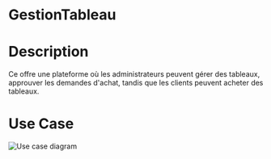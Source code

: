 # GestionTableau
# Description 
Ce offre une plateforme où les administrateurs peuvent gérer des tableaux, approuver les demandes d'achat, tandis que les clients peuvent acheter des tableaux.
# Use Case
![Use case diagram](https://github.com/ikhlas1936/GestionTableau/assets/129891260/1cbed527-9506-45f7-b326-6d2805c816a4)
